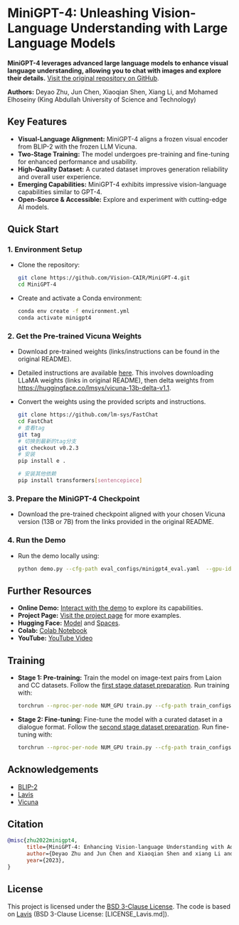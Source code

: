 # MiniGPT-4: Unleashing Vision-Language Understanding with Large Language Models

**MiniGPT-4 leverages advanced large language models to enhance visual language understanding, allowing you to chat with images and explore their details.**  [Visit the original repository on GitHub](https://github.com/RiseInRose/MiniGPT-4-ZH).

**Authors:** Deyao Zhu, Jun Chen, Xiaoqian Shen, Xiang Li, and Mohamed Elhoseiny (King Abdullah University of Science and Technology)

## Key Features

*   **Visual-Language Alignment:** MiniGPT-4 aligns a frozen visual encoder from BLIP-2 with the frozen LLM Vicuna.
*   **Two-Stage Training:** The model undergoes pre-training and fine-tuning for enhanced performance and usability.
*   **High-Quality Dataset:** A curated dataset improves generation reliability and overall user experience.
*   **Emerging Capabilities:** MiniGPT-4 exhibits impressive vision-language capabilities similar to GPT-4.
*   **Open-Source & Accessible:**  Explore and experiment with cutting-edge AI models.

## Quick Start

### 1. Environment Setup
*   Clone the repository:
    ```bash
    git clone https://github.com/Vision-CAIR/MiniGPT-4.git
    cd MiniGPT-4
    ```
*   Create and activate a Conda environment:
    ```bash
    conda env create -f environment.yml
    conda activate minigpt4
    ```

### 2. Get the Pre-trained Vicuna Weights

*   Download pre-trained weights (links/instructions can be found in the original README).
*   Detailed instructions are available [here](PrepareVicuna.md).  This involves downloading LLaMA weights (links in original README), then delta weights from  https://huggingface.co/lmsys/vicuna-13b-delta-v1.1.
*   Convert the weights using the provided scripts and instructions.

    ```bash
    git clone https://github.com/lm-sys/FastChat
    cd FastChat
    # 查看tag
    git tag
    # 切换到最新的tag分支
    git checkout v0.2.3
    # 安装
    pip install e .

    # 安装其他依赖
    pip install transformers[sentencepiece]
    ```

### 3. Prepare the MiniGPT-4 Checkpoint

*   Download the pre-trained checkpoint aligned with your chosen Vicuna version (13B or 7B) from the links provided in the original README.

### 4. Run the Demo

*   Run the demo locally using:
    ```bash
    python demo.py --cfg-path eval_configs/minigpt4_eval.yaml  --gpu-id 0
    ```

## Further Resources

*   **Online Demo:** [Interact with the demo](https://minigpt-4.github.io) to explore its capabilities.
*   **Project Page:** [Visit the project page](https://minigpt-4.github.io) for more examples.
*   **Hugging Face:** [Model](https://huggingface.co/Vision-CAIR/MiniGPT-4) and [Spaces](https://huggingface.co/spaces/Vision-CAIR/minigpt4).
*   **Colab:** [Colab Notebook](https://colab.research.google.com/drive/1OK4kYsZphwt5DXchKkzMBjYF6jnkqh4R?usp=sharing)
*   **YouTube:** [YouTube Video](https://www.youtube.com/watch?v=__tftoxpBAw&feature=youtu.be)

## Training

*   **Stage 1: Pre-training:** Train the model on image-text pairs from Laion and CC datasets.  Follow the [first stage dataset preparation](dataset/README_1_STAGE.md).  Run training with:

    ```bash
    torchrun --nproc-per-node NUM_GPU train.py --cfg-path train_configs/minigpt4_stage1_pretrain.yaml
    ```

*   **Stage 2: Fine-tuning:** Fine-tune the model with a curated dataset in a dialogue format. Follow the [second stage dataset preparation](dataset/README_2_STAGE.md). Run fine-tuning with:

    ```bash
    torchrun --nproc-per-node NUM_GPU train.py --cfg-path train_configs/minigpt4_stage2_finetune.yaml
    ```

## Acknowledgements

*   [BLIP-2](https://huggingface.co/docs/transformers/main/model_doc/blip-2)
*   [Lavis](https://github.com/salesforce/LAVIS)
*   [Vicuna](https://github.com/lm-sys/FastChat)

## Citation

```bibtex
@misc{zhu2022minigpt4,
      title={MiniGPT-4: Enhancing Vision-language Understanding with Advanced Large Language Models}, 
      author={Deyao Zhu and Jun Chen and Xiaoqian Shen and xiang Li and Mohamed Elhoseiny},
      year={2023},
}
```

## License

This project is licensed under the [BSD 3-Clause License](LICENSE.md). The code is based on [Lavis](https://github.com/salesforce/LAVIS) (BSD 3-Clause License: [LICENSE_Lavis.md]).